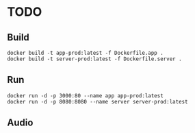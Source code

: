 # TODO

## Build

```
docker build -t app-prod:latest -f Dockerfile.app .
docker build -t server-prod:latest -f Dockerfile.server .
```

## Run

```
docker run -d -p 3000:80 --name app app-prod:latest
docker run -d -p 8080:8080 --name server server-prod:latest
```

## Audio

```

```
